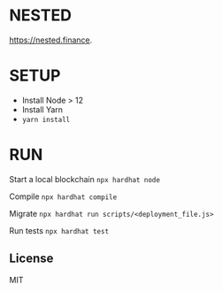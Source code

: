 # NESTED

https://nested.finance.

# SETUP
- Install Node > 12
- Install Yarn
- `yarn install`

# RUN
Start a local blockchain
`npx hardhat node`

Compile
`npx hardhat compile`

Migrate
`npx hardhat run scripts/<deployment_file.js>`

Run tests
`npx hardhat test`

## License

MIT
